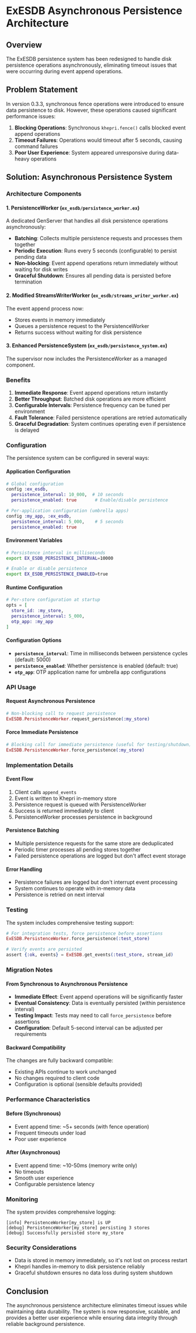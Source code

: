 # ExESDB Asynchronous Persistence Architecture

## Overview

The ExESDB persistence system has been redesigned to handle disk persistence operations asynchronously, eliminating timeout issues that were occurring during event append operations.

## Problem Statement

In version 0.3.3, synchronous fence operations were introduced to ensure data persistence to disk. However, these operations caused significant performance issues:

1. **Blocking Operations**: Synchronous `khepri.fence()` calls blocked event append operations
2. **Timeout Failures**: Operations would timeout after 5 seconds, causing command failures
3. **Poor User Experience**: System appeared unresponsive during data-heavy operations

## Solution: Asynchronous Persistence System

### Architecture Components

#### 1. PersistenceWorker (`ex_esdb/persistence_worker.ex`)

A dedicated GenServer that handles all disk persistence operations asynchronously:

- **Batching**: Collects multiple persistence requests and processes them together
- **Periodic Execution**: Runs every 5 seconds (configurable) to persist pending data
- **Non-blocking**: Event append operations return immediately without waiting for disk writes
- **Graceful Shutdown**: Ensures all pending data is persisted before termination

#### 2. Modified StreamsWriterWorker (`ex_esdb/streams_writer_worker.ex`)

The event append process now:
- Stores events in memory immediately
- Queues a persistence request to the PersistenceWorker
- Returns success without waiting for disk persistence

#### 3. Enhanced PersistenceSystem (`ex_esdb/persistence_system.ex`)

The supervisor now includes the PersistenceWorker as a managed component.

### Benefits

1. **Immediate Response**: Event append operations return instantly
2. **Better Throughput**: Batched disk operations are more efficient
3. **Configurable Intervals**: Persistence frequency can be tuned per environment
4. **Fault Tolerance**: Failed persistence operations are retried automatically
5. **Graceful Degradation**: System continues operating even if persistence is delayed

### Configuration

The persistence system can be configured in several ways:

#### Application Configuration
```elixir
# Global configuration
config :ex_esdb, 
  persistence_interval: 10_000,  # 10 seconds
  persistence_enabled: true       # Enable/disable persistence

# Per-application configuration (umbrella apps)
config :my_app, :ex_esdb,
  persistence_interval: 5_000,    # 5 seconds
  persistence_enabled: true
```

#### Environment Variables
```bash
# Persistence interval in milliseconds
export EX_ESDB_PERSISTENCE_INTERVAL=10000

# Enable or disable persistence
export EX_ESDB_PERSISTENCE_ENABLED=true
```

#### Runtime Configuration
```elixir
# Per-store configuration at startup
opts = [
  store_id: :my_store, 
  persistence_interval: 5_000,
  otp_app: :my_app
]
```

#### Configuration Options

- **`persistence_interval`**: Time in milliseconds between persistence cycles (default: 5000)
- **`persistence_enabled`**: Whether persistence is enabled (default: true)
- **`otp_app`**: OTP application name for umbrella app configurations

### API Usage

#### Request Asynchronous Persistence
```elixir
# Non-blocking call to request persistence
ExESDB.PersistenceWorker.request_persistence(:my_store)
```

#### Force Immediate Persistence
```elixir
# Blocking call for immediate persistence (useful for testing/shutdown)
ExESDB.PersistenceWorker.force_persistence(:my_store)
```

### Implementation Details

#### Event Flow
1. Client calls `append_events`
2. Event is written to Khepri in-memory store
3. Persistence request is queued with PersistenceWorker
4. Success is returned immediately to client
5. PersistenceWorker processes persistence in background

#### Persistence Batching
- Multiple persistence requests for the same store are deduplicated
- Periodic timer processes all pending stores together
- Failed persistence operations are logged but don't affect event storage

#### Error Handling
- Persistence failures are logged but don't interrupt event processing
- System continues to operate with in-memory data
- Persistence is retried on next interval

### Testing

The system includes comprehensive testing support:

```elixir
# For integration tests, force persistence before assertions
ExESDB.PersistenceWorker.force_persistence(:test_store)

# Verify events are persisted
assert {:ok, events} = ExESDB.get_events(:test_store, stream_id)
```

### Migration Notes

#### From Synchronous to Asynchronous Persistence

- **Immediate Effect**: Event append operations will be significantly faster
- **Eventual Consistency**: Data is eventually persisted (within persistence interval)
- **Testing Impact**: Tests may need to call `force_persistence` before assertions
- **Configuration**: Default 5-second interval can be adjusted per requirements

#### Backward Compatibility

The changes are fully backward compatible:
- Existing APIs continue to work unchanged
- No changes required to client code
- Configuration is optional (sensible defaults provided)

### Performance Characteristics

#### Before (Synchronous)
- Event append time: ~5+ seconds (with fence operation)
- Frequent timeouts under load
- Poor user experience

#### After (Asynchronous)
- Event append time: ~10-50ms (memory write only)
- No timeouts
- Smooth user experience
- Configurable persistence latency

### Monitoring

The system provides comprehensive logging:

```
[info] PersistenceWorker[my_store] is UP
[debug] PersistenceWorker[my_store] persisting 3 stores
[debug] Successfully persisted store my_store
```

### Security Considerations

- Data is stored in memory immediately, so it's not lost on process restart
- Khepri handles in-memory to disk persistence reliably
- Graceful shutdown ensures no data loss during system shutdown

## Conclusion

The asynchronous persistence architecture eliminates timeout issues while maintaining data durability. The system is now responsive, scalable, and provides a better user experience while ensuring data integrity through reliable background persistence.
